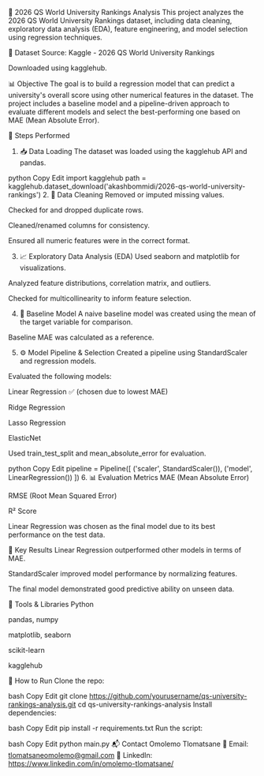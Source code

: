 🏫 2026 QS World University Rankings Analysis
This project analyzes the 2026 QS World University Rankings dataset, including data cleaning, exploratory data analysis (EDA), feature engineering, and model selection using regression techniques.

📂 Dataset
Source: Kaggle - 2026 QS World University Rankings

Downloaded using kagglehub.

📊 Objective
The goal is to build a regression model that can predict a university's overall score using other numerical features in the dataset. The project includes a baseline model and a pipeline-driven approach to evaluate different models and select the best-performing one based on MAE (Mean Absolute Error).

🔧 Steps Performed
1. 📥 Data Loading
The dataset was loaded using the kagglehub API and pandas.

python
Copy
Edit
import kagglehub
path = kagglehub.dataset_download('akashbommidi/2026-qs-world-university-rankings')
2. 🧹 Data Cleaning
Removed or imputed missing values.

Checked for and dropped duplicate rows.

Cleaned/renamed columns for consistency.

Ensured all numeric features were in the correct format.

3. 📈 Exploratory Data Analysis (EDA)
Used seaborn and matplotlib for visualizations.

Analyzed feature distributions, correlation matrix, and outliers.

Checked for multicollinearity to inform feature selection.

4. 🧪 Baseline Model
A naive baseline model was created using the mean of the target variable for comparison.

Baseline MAE was calculated as a reference.

5. ⚙️ Model Pipeline & Selection
Created a pipeline using StandardScaler and regression models.

Evaluated the following models:

Linear Regression ✅ (chosen due to lowest MAE)

Ridge Regression

Lasso Regression

ElasticNet

Used train_test_split and mean_absolute_error for evaluation.

python
Copy
Edit
pipeline = Pipeline([
    ('scaler', StandardScaler()),
    ('model', LinearRegression())
])
6. 📊 Evaluation Metrics
MAE (Mean Absolute Error)

RMSE (Root Mean Squared Error)

R² Score

Linear Regression was chosen as the final model due to its best performance on the test data.

📌 Key Results
Linear Regression outperformed other models in terms of MAE.

StandardScaler improved model performance by normalizing features.

The final model demonstrated good predictive ability on unseen data.

🧠 Tools & Libraries
Python

pandas, numpy

matplotlib, seaborn

scikit-learn

kagglehub

🏁 How to Run
Clone the repo:

bash
Copy
Edit
git clone https://github.com/yourusername/qs-university-rankings-analysis.git
cd qs-university-rankings-analysis
Install dependencies:

bash
Copy
Edit
pip install -r requirements.txt
Run the script:

bash
Copy
Edit
python main.py
📬 Contact
Omolemo Tlomatsane
📧 Email: tlomatsaneomolemo@gmail.com
🔗 LinkedIn: https://www.linkedin.com/in/omolemo-tlomatsane/


